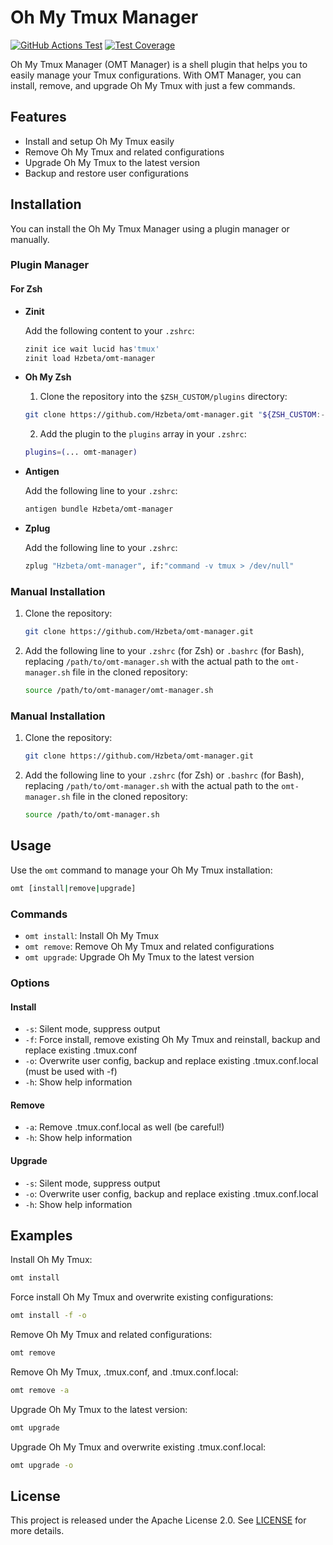 # Oh My Tmux Manager

[![GitHub Actions Test](https://github.com/Hzbeta/omt-manager/actions/workflows/test.yaml/badge.svg)](https://github.com/Hzbeta/omt-manager/actions)
[![Test Coverage](https://img.shields.io/badge/test%20coverage-100%25-brightgreen)](https://github.com/Hzbeta/omt-manager/actions)

Oh My Tmux Manager (OMT Manager) is a shell plugin that helps you to easily manage your Tmux configurations. With OMT Manager, you can install, remove, and upgrade Oh My Tmux with just a few commands.

## Features

- Install and setup Oh My Tmux easily
- Remove Oh My Tmux and related configurations
- Upgrade Oh My Tmux to the latest version
- Backup and restore user configurations

## Installation

You can install the Oh My Tmux Manager using a plugin manager or manually.

### Plugin Manager

#### For Zsh

- **Zinit**

  Add the following content to your `.zshrc`:

  ```sh
  zinit ice wait lucid has'tmux'
  zinit load Hzbeta/omt-manager
  ```

- **Oh My Zsh**

  1. Clone the repository into the `$ZSH_CUSTOM/plugins` directory:

  ```sh
  git clone https://github.com/Hzbeta/omt-manager.git "${ZSH_CUSTOM:-$HOME/.oh-my-zsh/custom}/plugins/omt-manager"
  ```

  2. Add the plugin to the `plugins` array in your `.zshrc`:

  ```sh
  plugins=(... omt-manager)
  ```

- **Antigen**

  Add the following line to your `.zshrc`:

  ```sh
  antigen bundle Hzbeta/omt-manager
  ```

- **Zplug**

  Add the following line to your `.zshrc`:

  ```sh
  zplug "Hzbeta/omt-manager", if:"command -v tmux > /dev/null"
  ```

<!-- Supplement other bash plugin managers if needed -->

### Manual Installation

1. Clone the repository:

   ```sh
   git clone https://github.com/Hzbeta/omt-manager.git
   ```

2. Add the following line to your `.zshrc` (for Zsh) or `.bashrc` (for Bash), replacing `/path/to/omt-manager.sh` with the actual path to the `omt-manager.sh` file in the cloned repository:

   ```sh
   source /path/to/omt-manager/omt-manager.sh
   ```

### Manual Installation

1. Clone the repository:

   ```sh
   git clone https://github.com/Hzbeta/omt-manager.git
   ```

2. Add the following line to your `.zshrc` (for Zsh) or `.bashrc` (for Bash), replacing `/path/to/omt-manager.sh` with the actual path to the `omt-manager.sh` file in the cloned repository:

   ```sh
   source /path/to/omt-manager.sh
   ```

## Usage

Use the `omt` command to manage your Oh My Tmux installation:

```sh
omt [install|remove|upgrade]
```

### Commands

- `omt install`: Install Oh My Tmux
- `omt remove`: Remove Oh My Tmux and related configurations
- `omt upgrade`: Upgrade Oh My Tmux to the latest version

### Options

#### Install

- `-s`: Silent mode, suppress output
- `-f`: Force install, remove existing Oh My Tmux and reinstall, backup and replace existing .tmux.conf
- `-o`: Overwrite user config, backup and replace existing .tmux.conf.local (must be used with -f)
- `-h`: Show help information

#### Remove

- `-a`: Remove .tmux.conf.local as well (be careful!)
- `-h`: Show help information

#### Upgrade

- `-s`: Silent mode, suppress output
- `-o`: Overwrite user config, backup and replace existing .tmux.conf.local
- `-h`: Show help information

## Examples

Install Oh My Tmux:

```sh
omt install
```

Force install Oh My Tmux and overwrite existing configurations:

```sh
omt install -f -o
```

Remove Oh My Tmux and related configurations:

```sh
omt remove
```

Remove Oh My Tmux, .tmux.conf, and .tmux.conf.local:

```sh
omt remove -a
```

Upgrade Oh My Tmux to the latest version:

```sh
omt upgrade
```

Upgrade Oh My Tmux and overwrite existing .tmux.conf.local:

```sh
omt upgrade -o
```

## License

This project is released under the Apache License 2.0. See [LICENSE](LICENSE) for more details.